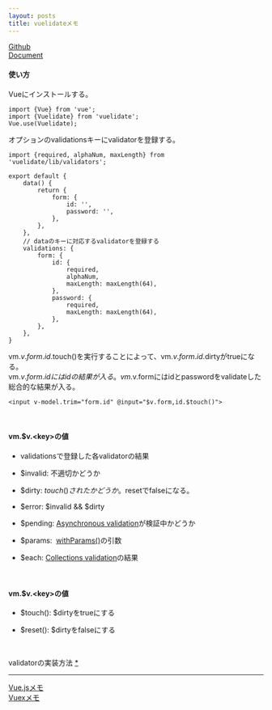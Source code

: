 ```yaml
---
layout: posts
title: vuelidateメモ
---
```

[Github](https://github.com/monterail/vuelidate)  
[Document](https://monterail.github.io/vuelidate/)  

#### 使い方

Vueにインストールする。

```
import {Vue} from 'vue';
import {Vuelidate} from 'vuelidate';
Vue.use(Vuelidate);
```

オプションのvalidationsキーにvalidatorを登録する。

```
import {required, alphaNum, maxLength} from 'vuelidate/lib/validators';

export default {
    data() {
        return {
            form: {
                id: '',
                password: '',
            },
        },
    },
    // dataのキーに対応するvalidatorを登録する
    validations: {
        form: {
            id: {
                required,
                alphaNum,
                maxLength: maxLength(64),
            },
            password: {
                required,
                maxLength: maxLength(64),
            },
        },
    },
}

```

vm.$v.form.id.$touch()を実行することによって、vm.$v.form.id.$dirtyがtrueになる。  
vm.$v.form.idにはidの結果が入る。    
vm.$v.formにはidとpasswordをvalidateした総合的な結果が入る。    


```
<input v-model.trim="form.id" @input="$v.form,id.$touch()">
```

<br>

#### vm.$v.&lt;key&gt;の値

* validationsで登録した各validatorの結果

* $invalid: 不適切かどうか

* $dirty: $touch()されたかどうか。$resetでfalseになる。

* $error: $invalid && $dirty

* $pending: [Asynchronous validation](https://monterail.github.io/vuelidate/#sub-asynchronous-validation)が検証中かどうか

* $params:  [withParams()](https://monterail.github.io/vuelidate/#sub-custom-validators)の引数

* $each: [Collections validation](https://monterail.github.io/vuelidate/#sub-collections-validation)の結果


<br>

#### vm.$v.&lt;key&gt;の値

* $touch(): $dirtyをtrueにする

* $reset(): $dirtyをfalseにする

<br>

validatorの実装方法 [\*](https://monterail.github.io/vuelidate/#sub-custom-validators)  

<hr>

[Vue.jsメモ](/2016/12/20/vuejs.html)  
[Vuexメモ](/2017/01/14/vuex.html)  

